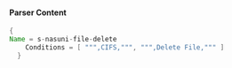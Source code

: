 #### Parser Content
```Java
{
Name = s-nasuni-file-delete
    Conditions = [ """,CIFS,""", """,Delete File,""" ]
  }
```